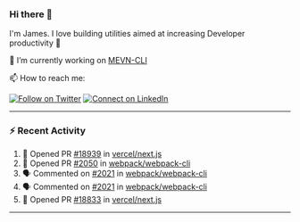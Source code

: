 ### Hi there 👋

I'm James. I love building utilities aimed at increasing Developer productivity :raised_hands: 

🔭 I’m currently working on [MEVN-CLI](https://github.com/madlabsinc/mevn-cli)

📫 How to reach me:

[![Follow on Twitter](https://img.shields.io/badge/--twitter?label=Twitter&logo=Twitter&style=social)](https://twitter.com/james_madhacks) [![Connect on LinkedIn](https://img.shields.io/badge/--linkedin?label=LinkedIn&logo=LinkedIn&style=social)](https://www.linkedin.com/in/jamesgeorge007)

---

### :zap: Recent Activity

<!--START_SECTION:activity-->
1. 💪 Opened PR [#18939](https://github.com/vercel/next.js/pull/18939) in [vercel/next.js](https://github.com/vercel/next.js)
2. 💪 Opened PR [#2050](https://github.com/webpack/webpack-cli/pull/2050) in [webpack/webpack-cli](https://github.com/webpack/webpack-cli)
3. 🗣 Commented on [#2021](https://github.com/webpack/webpack-cli/issues/2021) in [webpack/webpack-cli](https://github.com/webpack/webpack-cli)
4. 🗣 Commented on [#2021](https://github.com/webpack/webpack-cli/issues/2021) in [webpack/webpack-cli](https://github.com/webpack/webpack-cli)
5. 💪 Opened PR [#18833](https://github.com/vercel/next.js/pull/18833) in [vercel/next.js](https://github.com/vercel/next.js)
<!--END_SECTION:activity-->

---

<!--
**jamesgeorge007/jamesgeorge007** is a ✨ _special_ ✨ repository because its `README.md` (this file) appears on your GitHub profile.

Here are some ideas to get you started:

- 🌱 I’m currently learning ...
- 👯 I’m looking to collaborate on ...
- 🤔 I’m looking for help with ...
- 💬 Ask me about ...
- 😄 Pronouns: ...
- ⚡ Fun fact: ...
-->
